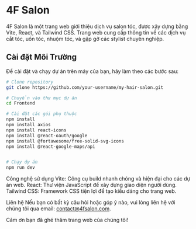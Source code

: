 # 4F Salon

4F Salon là một trang web giới thiệu dịch vụ salon tóc, được xây dựng bằng Vite, React, và Tailwind CSS. Trang web cung cấp thông tin về các dịch vụ cắt tóc, uốn tóc, nhuộm tóc, và gặp gỡ các stylist chuyên nghiệp.

## Cài đặt Môi Trường

Để cài đặt và chạy dự án trên máy của bạn, hãy làm theo các bước sau:

```sh
# Clone repository
git clone https://github.com/your-username/my-hair-salon.git

# Chuyển vào thư mục dự án
cd Frontend

# Cài đặt các gói phụ thuộc
npm install
npm install axios
npm install react-icons
npm install @react-oauth/google
npm install @fortawesome/free-solid-svg-icons
npm install @react-google-maps/api


# Chạy dự án
npm run dev
```

Công nghệ sử dụng
Vite: Công cụ build nhanh chóng và hiện đại cho các dự án web.
React: Thư viện JavaScript để xây dựng giao diện người dùng.
Tailwind CSS: Framework CSS tiện lợi để tạo kiểu dáng cho trang web.

Liên hệ
Nếu bạn có bất kỳ câu hỏi hoặc góp ý nào, vui lòng liên hệ với chúng tôi qua email: contact@4fsalon.com.

Cảm ơn bạn đã ghé thăm trang web của chúng tôi!
